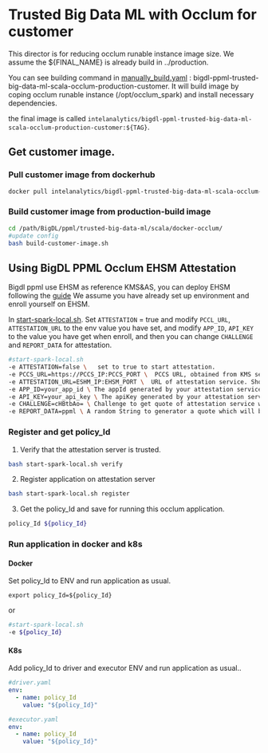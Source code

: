 # Trusted Big Data ML with Occlum for customer
This director is for reducing occlum runable instance image size.
We assume the ${FINAL_NAME} is already build in ../production.

You can see building command in [manually_build.yaml](https://github.com/intel-analytics/BigDL/blob/main/.github/workflows/manually_build.yml#L526) : bigdl-ppml-trusted-big-data-ml-scala-occlum-production-customer.
It will build image by coping occlum runable instance (/opt/occlum_spark) and install necessary dependencies.

the final image is called `intelanalytics/bigdl-ppml-trusted-big-data-ml-scala-occlum-production-customer:${TAG}`.

## Get customer image.

### Pull customer image from dockerhub
```bash
docker pull intelanalytics/bigdl-ppml-trusted-big-data-ml-scala-occlum-production-customer:2.5.0-SNAPSHOT-build
```
### Build customer image from production-build image
```bash
cd /path/BigDL/ppml/trusted-big-data-ml/scala/docker-occlum/
#update config
bash build-customer-image.sh
```

## Using BigDL PPML Occlum EHSM Attestation
Bigdl ppml use EHSM as reference KMS&AS, you can deploy EHSM following the [guide](https://github.com/intel-analytics/BigDL/tree/main/ppml/services/ehsm/kubernetes#deploy-bigdl-ehsm-kms-on-kubernetes-with-helm-charts)
We assume you have already set up environment and enroll yourself on EHSM.

In [start-spark-local.sh](https://github.com/intel-analytics/BigDL/blob/main/ppml/trusted-big-data-ml/scala/docker-occlum/production/start-spark-local.sh). Set `ATTESTATION` = true and modify `PCCL_URL`, `ATTESTATION_URL` to the env value you have set,
and modify `APP_ID`, `API_KEY` to the value you have get  when enroll, and then you can change `CHALLENGE` and
`REPORT_DATA` for attestation.

``` bash
#start-spark-local.sh
-e ATTESTATION=false \   set to true to start attestation.
-e PCCS_URL=https://PCCS_IP:PCCS_PORT \  PCCS URL, obtained from KMS services or a self-deployed one. Should match the format https://<ip_address>:<port>.
-e ATTESTATION_URL=ESHM_IP:EHSM_PORT \  URL of attestation service. Should match the format <ip_address>:<port>.
-e APP_ID=your_app_id \ The appId generated by your attestation service.
-e API_KEY=your_api_key \ The apiKey generated by your attestation service.
-e CHALLENGE=cHBtbAo= \ Challenge to get quote of attestation service which will be verified by local SGX SDK. Should be a BASE64 string. It can be a casual BASE64 string, for example, it can be generated by the command echo ppml|base64.
-e REPORT_DATA=ppml \ A random String to generator a quote which will be send to attestation service and use for attest. Default is ppml.
```
### Register and get policy_Id
1. Verify that the attestation server is trusted.
```bash
bash start-spark-local.sh verify
```
2. Register application on attestation server
```bash
bash start-spark-local.sh register
```
3. Get the policy_Id and save for running this occlum application.
```bash
policy_Id ${policy_Id}
```

### Run application in docker and k8s

#### Docker
Set policy_Id to ENV and run application as usual.
```
export policy_Id=${policy_Id}
```
or
```bash
#start-spark-local.sh
-e ${policy_Id}
```

#### K8s
Add policy_Id to driver and executor ENV and run application as usual..
```yaml
#driver.yaml
env:
  - name: policy_Id
    value: "${policy_Id}"
```

```yaml
#executor.yaml
env:
  - name: policy_Id
    value: "${policy_Id}"
```